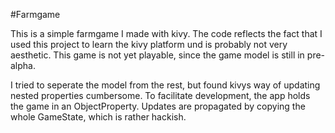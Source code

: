 #Farmgame

This is a simple farmgame I made with kivy. The code reflects the fact that I used this project to learn the kivy platform und is probably not very aesthetic. This game is not yet playable, since the game model is still in pre-alpha.

I tried to seperate the model from the rest, but found kivys way of updating nested properties cumbersome. To facilitate development, the app holds the game in an ObjectProperty. Updates are propagated by copying the whole GameState, which is rather hackish.
